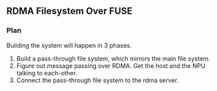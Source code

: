 ## RDMA Filesystem Over FUSE

### Plan
Building the system will happen in 3 phases. 
1. Build a pass-through file system, which mirrors the main file system.
2. Figure out message passing over RDMA. Get the host and the NPU talking to
   each-other.
3. Connect the pass-through file system to the rdma server.
